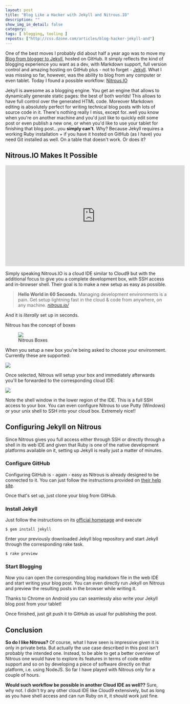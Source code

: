 ```yaml
---
layout: post
title: "Blog Like a Hacker with Jekyll and Nitrous.IO"
description: ""
show_img_in_detail: false
category: 
tags: [ blogging, tooling ]
reposts: ["http://css.dzone.com/articles/blog-hacker-jekyll-and"]
---
```


One of the best moves I probably did about half a year ago was to move my [Blog from blogger to Jekyll](/blog/2012/09/im-relocating-my-domain-site-and-blog/), hosted on GitHub.
It simply reflects the kind of blogging experience you want as a dev, with Markdown support, full version control and amazing hosting on GitHub plus - not to forget - [Jekyll](http://jekyllrb.com/). What I was missing so far, however, was the ability to blog from any computer or even tablet. Today I found a possible workflow: [Nitrous.IO](http://www.nitrious.io)

Jekyll is awesome as a blogging engine. You get an engine that allows to dynamically generate static pages: the best of both worlds! This allows
to have full control over the generated HTML code. Moreover Markdown editing is absolutely perfect for writing technical blog posts with lots of source code in it. 
There's nothing really I miss, except for..well you know when you're on another machine and you'd just like to quickly edit some post or even publish a new one, or when you'd like to use your tablet for finishing
that blog post...you **simply can't**. Why? Because Jekyll requires a working Ruby installation + if you have it hosted on GitHub (as I have) you need Git installed
as well. On a table that doesn't work. Or does it?

## Nitrous.IO Makes It Possible

<iframe width="560" height="315" src="http://www.youtube.com/embed/7X6IvkgkC7k" frameborder="0" allowfullscreen="allowfullscreen"> </iframe>

Simply speaking Nitrous.IO is a cloud IDE similar to Cloud9 but with the additional focus to give you a complete development box, with SSH access and in-browser shell. Their goal is to make a new setup as easy as possible.

> **Hello World in 60 Seconds.** Managing development environments is a pain. Get setup lightning fast in the cloud & code from anywhere, on any machine. <cite><a href="https://www.nitrous.io/">nitrous.io/</a></cite>

And it is _literally_ set up in seconds.

Nitrous has the concept of boxes

<figure>
    <img src="/blog/assets/imgs/nitrousio_boxes.png" />
    <figcaption>Nitrous Boxes</figcaption>
</figure>

When you setup a new box you're being asked to choose your environment. Currently these are supported:

![](/blog/assets/imgs/nitrousio_envselection.png)

Once selected, Nitrous will setup your box and immediately afterwards you'll be forwarded to the corresponding cloud IDE:

![](/blog/assets/imgs/nitrousio_ide.png)

Note the shell window in the lower region of the IDE. This is a full SSH access to your box. You can even configure Nitrous to use Putty (Windows) or your unix shell to SSH into your cloud box. Extremely nice!!

## Configuring Jekyll on Nitrous

Since Nitrous gives you full access either through SSH or directly through a shell in its web IDE and given that Ruby is one of the native development platforms available on it, setting up Jekyll is really just a matter of minutes.

### Configure GitHub

Configuring GitHub is - again - easy as Nitrous is already designed to be connected to it. You can just follow the instructions provided on [their help site](http://help.nitrous.io/github-add-key/).

Once that's set up, just clone your blog from GitHub.

### Install Jekyll

Just follow the instructions on its [official homepage](http://jekyllrb.com) and execute

    $ gem install jekyll

Enter your previously downloaded Jekyll blog repository and start Jekyll through the corresponding rake task.

    $ rake preview

### Start Blogging

Now you can open the corresponding blog markdown file in the web IDE and start writing your blog post. You can even directly run Jekyll on Nitrous and preview the resulting posts in the browser while writing it.

Thanks to Chrome on Android you can seamlessly also write your Jekyll blog post from your tablet!

Once finished, just git push it to GitHub as usual for publishing the post.

## Conclusion

**So do I like Nitrous?** Of course, what I have seen is impressive given it is only in private beta. But actually the use case described in this post isn't probably the intended one. Instead, to be able to get a better overview of Nitrous one would have to explore its features in terms of code editor support and so on by developing a piece of software directly on that platform, i.e. using NodeJS. So far I have played with Nitrous only for a couple of hours.

**Would such workflow be possible in another Cloud IDE as well??** Sure, why not. I didn't try any other cloud IDE like Cloud9 extensively, but as long as you have shell access and can run Ruby on it, it should work just fine.
